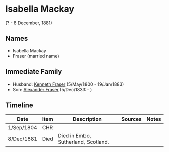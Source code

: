 ﻿---
layout: person
subject_key: i26104572
permalink: /people/i26104572
---

# Isabella Mackay
(? - 8 December, 1881)

## Names

* Isabella Mackay
* Fraser (married name)

## Immediate Family

* Husband: [Kenneth Fraser](./@61428726@-kenneth-fraser-b1800-5-5-d1883-1-19.md) (5/May/1800 - 19/Jan/1883)
* Son: [Alexander Fraser](./@97086424@-alexander-fraser-b1833-12-5-d.md) (5/Dec/1833 - )

## Timeline

Date | Item | Description | Sources | Notes
---|---|---|---|---
1/Sep/1804 | CHR |  |  | 
8/Dec/1881 | Died | Died in Embo, Sutherland, Scotland. |  | 

